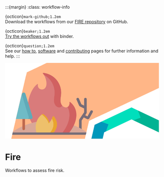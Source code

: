 :::{margin}
:class: workflow-info

{octicon}`mark-github;1.2em`<br>
Download the workflows from our [FIRE repository](https://github.com/CLIMAAX/FIRE) on GitHub.

{octicon}`beaker;1.2em`<br>
[Try the workflows out](https://mybinder.org/v2/gh/climaax/binder-env/main?urlpath=git-pull%3Frepo%3Dhttps%253A%252F%252Fgithub.com%252FCLIMAAX%252FFIRE%26urlpath%3Dlab%252Ftree%252FFIRE%252F%26branch%3Dmain) with binder.

{octicon}`question;1.2em`<br>
See our [how to](../workflows_how_to.md), [software](../../resources/software.md) and [contributing](../../community/contribute.md) pages for further information and help.
:::

<img alt="Fire" src="../../images/top/top_fire.png" class="page-main-photo">

Fire
====

Workflows to assess fire risk.
